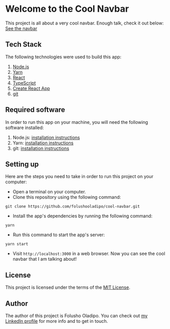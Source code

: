 # Welcome to the Cool Navbar
This project is all about a very cool navbar. Enough talk, check it out below:
[See the navbar](https://cool-navbar-staging.herokuapp.com/)

## Tech Stack
The following technologies were used to build this app:
1. [Node.js](https://nodejs.org/)
1. [Yarn](https://yarnpkg.com/)
1. [React](https://reactjs.org/)
1. [TypeScript](https://www.typescriptlang.org/)
1. [Create React App](https://github.com/facebook/create-react-app)
1. [git](https://git-scm.com/)

## Required software
In order to run this app on your machine, you will need the following software installed:
1. Node.js: [installation instructions](https://nodejs.org/en/)
1. Yarn: [installation instructions](https://classic.yarnpkg.com/en/docs/install/)
1. git: [installation instructions](https://git-scm.com/downloads)

## Setting up
Here are the steps you need to take in order to run this project on your computer:
- Open a terminal on your computer.
- Clone this repository using the following command:
```
git clone https://github.com/folushooladipo/cool-navbar.git
```
- Install the app's dependencies by running the following command:
```
yarn
```
- Run this command to start the app's server:
```
yarn start
```
- Visit `http://localhost:3000` in a web browser. Now you can see the cool navbar that I am talking about!

## License
This project is licensed under the terms of the [MIT License](https://opensource.org/licenses/MIT).

## Author
The author of this project is Folusho Oladipo. You can check out [my LinkedIn profile]() for more info and to get in touch.
